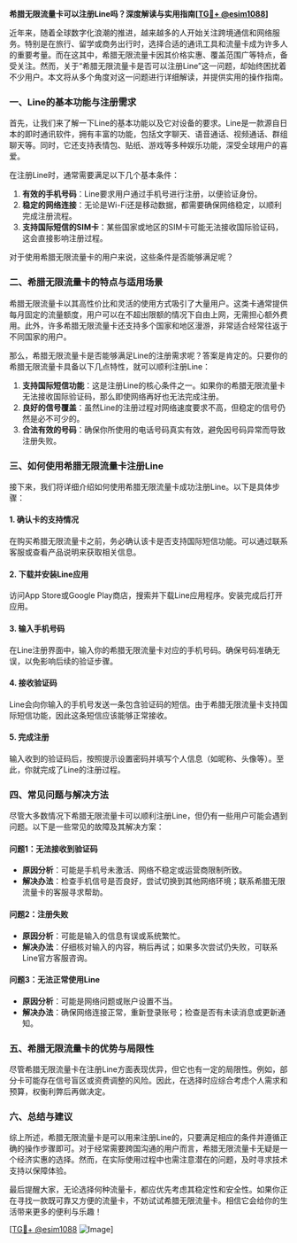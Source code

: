 **希腊无限流量卡可以注册Line吗？深度解读与实用指南[[TG💪+ @esim1088](https://t.me/s/esim1088)]**

近年来，随着全球数字化浪潮的推进，越来越多的人开始关注跨境通信和网络服务。特别是在旅行、留学或商务出行时，选择合适的通讯工具和流量卡成为许多人的重要考量。而在这其中，希腊无限流量卡因其价格实惠、覆盖范围广等特点，备受关注。然而，关于“希腊无限流量卡是否可以注册Line”这一问题，却始终困扰着不少用户。本文将从多个角度对这一问题进行详细解读，并提供实用的操作指南。

### 一、Line的基本功能与注册需求

首先，让我们来了解一下Line的基本功能以及它对设备的要求。Line是一款源自日本的即时通讯软件，拥有丰富的功能，包括文字聊天、语音通话、视频通话、群组聊天等。同时，它还支持表情包、贴纸、游戏等多种娱乐功能，深受全球用户的喜爱。

在注册Line时，通常需要满足以下几个基本条件：
1. **有效的手机号码**：Line要求用户通过手机号进行注册，以便验证身份。
2. **稳定的网络连接**：无论是Wi-Fi还是移动数据，都需要确保网络稳定，以顺利完成注册流程。
3. **支持国际短信的SIM卡**：某些国家或地区的SIM卡可能无法接收国际验证码，这会直接影响注册过程。

对于使用希腊无限流量卡的用户来说，这些条件是否能够满足呢？

### 二、希腊无限流量卡的特点与适用场景

希腊无限流量卡以其高性价比和灵活的使用方式吸引了大量用户。这类卡通常提供每月固定的流量额度，用户可以在不超出限额的情况下自由上网，无需担心额外费用。此外，许多希腊无限流量卡还支持多个国家和地区漫游，非常适合经常往返于不同国家的用户。

那么，希腊无限流量卡是否能够满足Line的注册需求呢？答案是肯定的。只要你的希腊无限流量卡具备以下几点特性，就可以顺利注册Line：

1. **支持国际短信功能**：这是注册Line的核心条件之一。如果你的希腊无限流量卡无法接收国际验证码，那么即使网络再好也无法完成注册。
2. **良好的信号覆盖**：虽然Line的注册过程对网络速度要求不高，但稳定的信号仍然是必不可少的。
3. **合法有效的号码**：确保你所使用的电话号码真实有效，避免因号码异常而导致注册失败。

### 三、如何使用希腊无限流量卡注册Line

接下来，我们将详细介绍如何使用希腊无限流量卡成功注册Line。以下是具体步骤：

#### 1. 确认卡的支持情况
在购买希腊无限流量卡之前，务必确认该卡是否支持国际短信功能。可以通过联系客服或查看产品说明来获取相关信息。

#### 2. 下载并安装Line应用
访问App Store或Google Play商店，搜索并下载Line应用程序。安装完成后打开应用。

#### 3. 输入手机号码
在Line注册界面中，输入你的希腊无限流量卡对应的手机号码。确保号码准确无误，以免影响后续的验证步骤。

#### 4. 接收验证码
Line会向你输入的手机号发送一条包含验证码的短信。由于希腊无限流量卡支持国际短信功能，因此这条短信应该能够正常接收。

#### 5. 完成注册
输入收到的验证码后，按照提示设置密码并填写个人信息（如昵称、头像等）。至此，你就完成了Line的注册过程。

### 四、常见问题与解决方法

尽管大多数情况下希腊无限流量卡可以顺利注册Line，但仍有一些用户可能会遇到问题。以下是一些常见的故障及其解决方案：

#### 问题1：无法接收到验证码
- **原因分析**：可能是手机号未激活、网络不稳定或运营商限制所致。
- **解决办法**：检查手机信号是否良好，尝试切换到其他网络环境；联系希腊无限流量卡的客服寻求帮助。

#### 问题2：注册失败
- **原因分析**：可能是输入的信息有误或系统繁忙。
- **解决办法**：仔细核对输入的内容，稍后再试；如果多次尝试仍失败，可联系Line官方客服咨询。

#### 问题3：无法正常使用Line
- **原因分析**：可能是网络问题或账户设置不当。
- **解决办法**：确保网络连接正常，重新登录账号；检查是否有未读消息或更新通知。

### 五、希腊无限流量卡的优势与局限性

尽管希腊无限流量卡在注册Line方面表现优异，但它也有一定的局限性。例如，部分卡可能存在信号盲区或资费调整的风险。因此，在选择时应综合考虑个人需求和预算，权衡利弊后再做决定。

### 六、总结与建议

综上所述，希腊无限流量卡是可以用来注册Line的，只要满足相应的条件并遵循正确的操作步骤即可。对于经常需要跨国沟通的用户而言，希腊无限流量卡无疑是一个经济实惠的选择。然而，在实际使用过程中也需注意潜在的问题，及时寻求技术支持以保障体验。

最后提醒大家，无论选择何种流量卡，都应优先考虑其稳定性和安全性。如果你正在寻找一款既可靠又方便的流量卡，不妨试试希腊无限流量卡。相信它会给你的生活带来更多的便利与乐趣！

[[TG💪+ @esim1088](https://t.me/s/esim1088) ![Image](https://i.postimg.cc/4NQfJmqS/Snipaste-2025-05-13-00-14-12.png)]